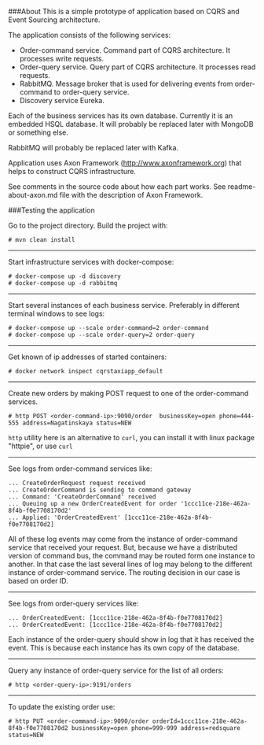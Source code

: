###About
This is a simple prototype of application based on CQRS and Event Sourcing architecture.


The application consists of the following services:
- Order-command service. Command part of CQRS architecture. It processes write requests.
- Order-query service. Query part of CQRS architecture. It processes read requests.
- RabbitMQ. Message broker that is used for delivering events from order-command to order-query service.
- Discovery service Eureka.

Each of the business services has its own database. Currently it is an embedded HSQL database. 
It will probably be replaced later with MongoDB or something else.

RabbitMQ will probably be replaced later with Kafka.

Application uses Axon Framework (http://www.axonframework.org) that helps
to construct CQRS infrastructure.

See comments in the source code about how each part works.
See readme-about-axon.md file with the description of Axon Framework.


###Testing the application

Go to the project directory. Build the project with:
```
# mvn clean install
```
---
Start infrastructure services with docker-compose:
```
# docker-compose up -d discovery
# docker-compose up -d rabbitmq
```
---
Start several instances of each business service. Preferably in different terminal windows to see logs:
```
# docker-compose up --scale order-command=2 order-command
# docker-compose up --scale order-query=2 order-query
```
---
Get known of ip addresses of started containers:
```
# docker network inspect cqrstaxiapp_default
```
---
Create new orders by making POST request to one of the order-command services.
```
# http POST <order-command-ip>:9090/order  businessKey=open phone=444-555 address=Nagatinskaya status=NEW
```
`http` utility here is an alternative to `curl`, you can install it with linux package "httpie", or use `curl`

---
See logs from order-command services like:
```
... CreateOrderRequest request received
... CreateOrderCommand is sending to command gateway
... Command: 'CreateOrderCommand' received
... Queuing up a new OrderCreatedEvent for order '1ccc11ce-218e-462a-8f4b-f0e7708170d2'
... Applied: 'OrderCreatedEvent' [1ccc11ce-218e-462a-8f4b-f0e7708170d2]
```
All of these log events may come from the instance of order-command service that received your request.
But, because we have a distributed version of command bus, the command may be routed form one instance to another.
In that case the last several lines of log may belong to the different instance of order-command service.
The routing decision in our case is based on order ID.

---
See logs from order-query services like:
```
... OrderCreatedEvent: [1ccc11ce-218e-462a-8f4b-f0e7708170d2]
... OrderCreatedEvent: [1ccc11ce-218e-462a-8f4b-f0e7708170d2]
```
Each instance of the order-query should show in log that it has received the event.
This is because each instance has its own copy of the database. 

---
Query any instance of order-query service for the list of all orders:
```
# http <order-query-ip>:9191/orders
```

---
To update the existing order use:
```
# http PUT <order-command-ip>:9090/order orderId=1ccc11ce-218e-462a-8f4b-f0e7708170d2 businessKey=open phone=999-999 address=redsquare status=NEW
```



